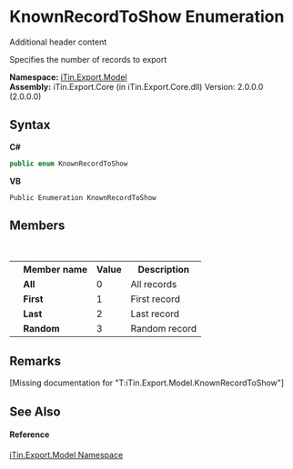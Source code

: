 # KnownRecordToShow Enumeration
Additional header content 

Specifies the number of records to export

**Namespace:**&nbsp;<a href="N_iTin_Export_Model">iTin.Export.Model</a><br />**Assembly:**&nbsp;iTin.Export.Core (in iTin.Export.Core.dll) Version: 2.0.0.0 (2.0.0.0)

## Syntax

**C#**<br />
``` C#
public enum KnownRecordToShow
```

**VB**<br />
``` VB
Public Enumeration KnownRecordToShow
```


## Members
&nbsp;<table><tr><th></th><th>Member name</th><th>Value</th><th>Description</th></tr><tr><td /><td target="F:iTin.Export.Model.KnownRecordToShow.All">**All**</td><td>0</td><td>All records</td></tr><tr><td /><td target="F:iTin.Export.Model.KnownRecordToShow.First">**First**</td><td>1</td><td>First record</td></tr><tr><td /><td target="F:iTin.Export.Model.KnownRecordToShow.Last">**Last**</td><td>2</td><td>Last record</td></tr><tr><td /><td target="F:iTin.Export.Model.KnownRecordToShow.Random">**Random**</td><td>3</td><td>Random record</td></tr></table>

## Remarks
\[Missing <remarks> documentation for "T:iTin.Export.Model.KnownRecordToShow"\]

## See Also


#### Reference
<a href="N_iTin_Export_Model">iTin.Export.Model Namespace</a><br />